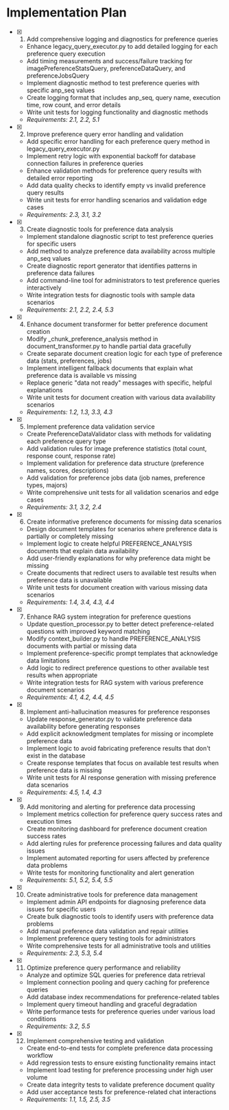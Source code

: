 # Implementation Plan

- [x] 1. Add comprehensive logging and diagnostics for preference queries

  - Enhance legacy_query_executor.py to add detailed logging for each preference query execution
  - Add timing measurements and success/failure tracking for imagePreferenceStatsQuery, preferenceDataQuery, and preferenceJobsQuery
  - Implement diagnostic method to test preference queries with specific anp_seq values
  - Create logging format that includes anp_seq, query name, execution time, row count, and error details
  - Write unit tests for logging functionality and diagnostic methods
  - _Requirements: 2.1, 2.2, 5.1_

- [x] 2. Improve preference query error handling and validation

  - Add specific error handling for each preference query method in legacy_query_executor.py
  - Implement retry logic with exponential backoff for database connection failures in preference queries
  - Enhance validation methods for preference query results with detailed error reporting
  - Add data quality checks to identify empty vs invalid preference query results
  - Write unit tests for error handling scenarios and validation edge cases
  - _Requirements: 2.3, 3.1, 3.2_

- [x] 3. Create diagnostic tools for preference data analysis

  - Implement standalone diagnostic script to test preference queries for specific users
  - Add method to analyze preference data availability across multiple anp_seq values
  - Create diagnostic report generator that identifies patterns in preference data failures
  - Add command-line tool for administrators to test preference queries interactively
  - Write integration tests for diagnostic tools with sample data scenarios
  - _Requirements: 2.1, 2.2, 2.4, 5.3_

- [x] 4. Enhance document transformer for better preference document creation

  - Modify \_chunk_preference_analysis method in document_transformer.py to handle partial data gracefully
  - Create separate document creation logic for each type of preference data (stats, preferences, jobs)
  - Implement intelligent fallback documents that explain what preference data is available vs missing
  - Replace generic "data not ready" messages with specific, helpful explanations
  - Write unit tests for document creation with various data availability scenarios
  - _Requirements: 1.2, 1.3, 3.3, 4.3_

- [x] 5. Implement preference data validation service

  - Create PreferenceDataValidator class with methods for validating each preference query type
  - Add validation rules for image preference statistics (total count, response count, response rate)
  - Implement validation for preference data structure (preference names, scores, descriptions)
  - Add validation for preference jobs data (job names, preference types, majors)
  - Write comprehensive unit tests for all validation scenarios and edge cases
  - _Requirements: 3.1, 3.2, 2.4_

- [x] 6. Create informative preference documents for missing data scenarios

  - Design document templates for scenarios where preference data is partially or completely missing
  - Implement logic to create helpful PREFERENCE_ANALYSIS documents that explain data availability
  - Add user-friendly explanations for why preference data might be missing
  - Create documents that redirect users to available test results when preference data is unavailable
  - Write unit tests for document creation with various missing data scenarios
  - _Requirements: 1.4, 3.4, 4.3, 4.4_

- [x] 7. Enhance RAG system integration for preference questions

  - Update question_processor.py to better detect preference-related questions with improved keyword matching
  - Modify context_builder.py to handle PREFERENCE_ANALYSIS documents with partial or missing data
  - Implement preference-specific prompt templates that acknowledge data limitations
  - Add logic to redirect preference questions to other available test results when appropriate
  - Write integration tests for RAG system with various preference document scenarios
  - _Requirements: 4.1, 4.2, 4.4, 4.5_

- [x] 8. Implement anti-hallucination measures for preference responses

  - Update response_generator.py to validate preference data availability before generating responses
  - Add explicit acknowledgment templates for missing or incomplete preference data
  - Implement logic to avoid fabricating preference results that don't exist in the database
  - Create response templates that focus on available test results when preference data is missing
  - Write unit tests for AI response generation with missing preference data scenarios
  - _Requirements: 4.5, 1.4, 4.3_

- [x] 9. Add monitoring and alerting for preference data processing

  - Implement metrics collection for preference query success rates and execution times
  - Create monitoring dashboard for preference document creation success rates
  - Add alerting rules for preference processing failures and data quality issues
  - Implement automated reporting for users affected by preference data problems
  - Write tests for monitoring functionality and alert generation
  - _Requirements: 5.1, 5.2, 5.4, 5.5_

- [x] 10. Create administrative tools for preference data management

  - Implement admin API endpoints for diagnosing preference data issues for specific users
  - Create bulk diagnostic tools to identify users with preference data problems
  - Add manual preference data validation and repair utilities
  - Implement preference query testing tools for administrators
  - Write comprehensive tests for all administrative tools and utilities
  - _Requirements: 2.3, 5.3, 5.4_

- [x] 11. Optimize preference query performance and reliability

  - Analyze and optimize SQL queries for preference data retrieval
  - Implement connection pooling and query caching for preference queries
  - Add database index recommendations for preference-related tables
  - Implement query timeout handling and graceful degradation
  - Write performance tests for preference queries under various load conditions
  - _Requirements: 3.2, 5.5_

- [x] 12. Implement comprehensive testing and validation


  - Create end-to-end tests for complete preference data processing workflow
  - Add regression tests to ensure existing functionality remains intact
  - Implement load testing for preference processing under high user volume
  - Create data integrity tests to validate preference document quality
  - Add user acceptance tests for preference-related chat interactions
  - _Requirements: 1.1, 1.5, 2.5, 3.5_
